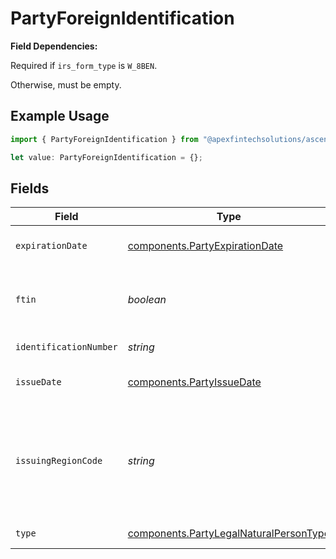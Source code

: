 # PartyForeignIdentification

**Field Dependencies:**

Required if `irs_form_type` is `W_8BEN`.

Otherwise, must be empty.

## Example Usage

```typescript
import { PartyForeignIdentification } from "@apexfintechsolutions/ascend-sdk/models/components";

let value: PartyForeignIdentification = {};
```

## Fields

| Field                                                                                            | Type                                                                                             | Required                                                                                         | Description                                                                                      | Example                                                                                          |
| ------------------------------------------------------------------------------------------------ | ------------------------------------------------------------------------------------------------ | ------------------------------------------------------------------------------------------------ | ------------------------------------------------------------------------------------------------ | ------------------------------------------------------------------------------------------------ |
| `expirationDate`                                                                                 | [components.PartyExpirationDate](../../models/components/partyexpirationdate.md)                 | :heavy_minus_sign:                                                                               | Identification expiration date                                                                   | 2029-09-21 00:00:00 +0000 UTC                                                                    |
| `ftin`                                                                                           | *boolean*                                                                                        | :heavy_minus_sign:                                                                               | Denotes if the identification is a tax id or other                                               | true                                                                                             |
| `identificationNumber`                                                                           | *string*                                                                                         | :heavy_minus_sign:                                                                               | Identification number                                                                            | M1C1W7GQSK                                                                                       |
| `issueDate`                                                                                      | [components.PartyIssueDate](../../models/components/partyissuedate.md)                           | :heavy_minus_sign:                                                                               | Identification issue date                                                                        | 2024-09-21 00:00:00 +0000 UTC                                                                    |
| `issuingRegionCode`                                                                              | *string*                                                                                         | :heavy_minus_sign:                                                                               | Region of issuance must be provided as a two-character CLDR country code                         | CA                                                                                               |
| `type`                                                                                           | [components.PartyLegalNaturalPersonType](../../models/components/partylegalnaturalpersontype.md) | :heavy_minus_sign:                                                                               | Identification type                                                                              | PASSPORT                                                                                         |
